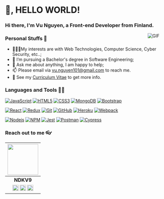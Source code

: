 
# 👋, HELLO WORLD!

### Hi there, I'm **Vu Nguyen**, a **Front-end Developer** from Finland.

<img align="right" alt="GIF" src="https://i.pinimg.com/originals/e4/26/70/e426702edf874b181aced1e2fa5c6cde.gif" />

### Personal Stuffs 🤔

- 👨🏽‍💻My interests are with Web Technologies, Computer Science, Cyber Security, etc..;
- 💼 I’m pursuing a Bachelor's degree in Software Engineering;
- 💬 Ask me about anything, I am happy to help;
- 📫 Please email via vu.nguyen101@gmail.com to reach me.
- 📝 See my [Curriculum Vitae](https://drive.google.com/file/d/11AfI9yhza7Dg2VJkDg15EFfxK1UXz0pw/view) to get more info.

### Languages and Tools 👨‍💻

[![JavaScript](https://img.shields.io/badge/-JavaScript-black?style=flat&logo=javascript&link=https://github.com/ndkv9)](https://github.com/ndkv9) 
[![HTML5](https://img.shields.io/badge/-HTML5-E34F26?style=flat&logo=html5&logoColor=white&link=https://github.com/ndkv101)](https://github.com/ndkv101) 
[![CSS3](https://img.shields.io/badge/-CSS3-1572B6?style=flat&logo=css3&link=https://github.com/ndkv101)](https://github.com/ndkv101)
[![MongoDB](https://img.shields.io/badge/-MongoDB-black?style=flat&logo=MongoDB&link=https://github.com/ndkv101)](https://github.com/ndkv101)
[![Bootstrap](https://img.shields.io/badge/-Bootstrap-181717?style=flat&logo=bootstrap&color=purple&link=https://github.com/ndkv101)](https://github.com/ndkv101)

[![React](https://img.shields.io/badge/-React-black?style=flat&logo=react&link=https://github.com/ndkv101)](https://github.com/ndkv101)
[![Redux](https://img.shields.io/badge/-Redux-purple?style=flat&logo=redux&link=https://github.com/ndkv101)](https://github.com/ndkv101)
[![Git](https://img.shields.io/badge/-Git-black?style=flat&logo=git&link=https://github.com/ndkv101)](https://github.com/ndkv101) 
[![GitHub](https://img.shields.io/badge/-GitHub-181717?style=flat&logo=github&link=https://github.com/ndkv101)](https://github.com/ndkv101)
[![Heroku](https://img.shields.io/badge/-Heroku-purple?style=flat&logo=Heroku&link=https://github.com/ndkv101)](https://github.com/ndkv101)
[![Webpack](https://img.shields.io/badge/-Webpack-181717?style=flat&logo=webpack&color=grey&link=https://github.com/ndkv101)](https://github.com/ndkv101)

[![Nodejs](https://img.shields.io/badge/-Nodejs-black?style=flat&logo=Node.js&link=https://github.com/ndkv101)](https://github.com/ndkv101)
[![NPM](https://img.shields.io/badge/-NPM-black?style=flat&logo=npm&link=https://github.com/ndkv101)](https://github.com/ndkv101)
[![Jest](https://img.shields.io/badge/-Jest-red?style=flat&logo=Jest&link=https://github.com/ndkv101)](https://github.com/ndkv101) 
[![Postman](https://img.shields.io/badge/-Postman-black?style=flat&logo=Postman&link=https://github.com/ndkv101)](https://github.com/ndkv101)
[![Cypress](https://img.shields.io/badge/-Cypress-black?style=flat&logo=Cypress&link=https://github.com/ndkv101)](https://github.com/ndkv101)

### Reach out to me 👓

|                                                                                                                                                                                                        <a href="https://github.com/ndkv9"><img src="https://www.flaticon.com/svg/static/icons/svg/843/843280.svg" width="100px" height="100px" /></a>                                                                                                                                                                                                        |
| :--------------------------------------------------------------------------------------------------------------------------------------------------------------------------------------------------------------------------------------------------------------------------------------------------------------------------------------------------------------------------------------------------------------------------------------------------------------------------------------------------------------------------------------------------------------------------: |
|                                                                                                                                                                                                                                                             **NDKV9**                                                                                                                                                                                                                                                              |
| <a href="https://twitter.com/ndkv101"><img src="https://cdns.iconmonstr.com/wp-content/assets/preview/2012/240/iconmonstr-twitter-1.png" width="20px" height="20px"></a> <a href="https://www.linkedin.com/in/ndkv9"><img src="https://cdns.iconmonstr.com/wp-content/assets/preview/2012/240/iconmonstr-linkedin-3.png" width="20px" height="20px"></a> <a href="https://dev.to/ndkv9"><img src="https://cdn.worldvectorlogo.com/logos/devto.svg" width="20px" height="20px"></a> |

<!--
**sagar-viradiya/sagar-viradiya** is a ✨ _special_ ✨ repository because its `README.md` (this file) appears on your GitHub profile.
